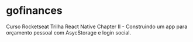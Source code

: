 # gofinances
Curso Rocketseat Trilha React Native Chapter II - Construindo um app para orçamento pessoal com AsycStorage e login social.


